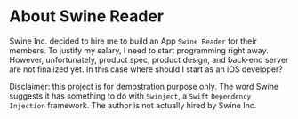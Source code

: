 # About Swine Reader

Swine Inc. decided to hire me to build an App `Swine Reader` for their members. To justify my salary, I need to start programming right away. However, unfortunately, product spec, product design, and back-end server are not finalized yet. In this case where should I start as an iOS developer?

Disclaimer: this project is for demostration purpose only. The word Swine suggests it has something to do with `Swinject`, a `Swift` `Dependency Injection` framework. The author is not actually hired by Swine Inc.